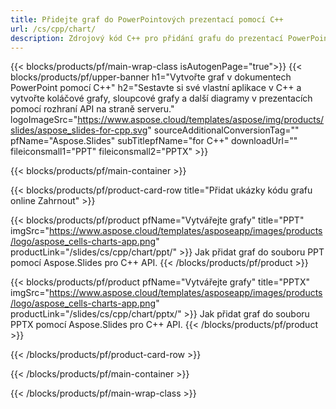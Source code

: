 ```yaml
---
title: Přidejte graf do PowerPointových prezentací pomocí C++
url: /cs/cpp/chart/
description: Zdrojový kód C++ pro přidání grafu do prezentací PowerPoint
---
```


{{< blocks/products/pf/main-wrap-class isAutogenPage="true">}}
{{< blocks/products/pf/upper-banner h1="Vytvořte graf v dokumentech PowerPoint pomocí C++" h2="Sestavte si své vlastní aplikace v C++ a vytvořte koláčové grafy, sloupcové grafy a další diagramy v prezentacích pomocí rozhraní API na straně serveru." logoImageSrc="https://www.aspose.cloud/templates/aspose/img/products/slides/aspose_slides-for-cpp.svg" sourceAdditionalConversionTag="" pfName="Aspose.Slides" subTitlepfName="for C++" downloadUrl="" fileiconsmall1="PPT" fileiconsmall2="PPTX" >}}

{{< blocks/products/pf/main-container >}}

{{< blocks/products/pf/product-card-row title="Přidat ukázky kódu grafu online Zahrnout" >}}

{{< blocks/products/pf/product pfName="Vytvářejte grafy" title="PPT" imgSrc="https://www.aspose.cloud/templates/asposeapp/images/products/logo/aspose_cells-charts-app.png" productLink="/slides/cs/cpp/chart/ppt/" >}}
Jak přidat graf do souboru PPT pomocí Aspose.Slides pro C++ API.
{{< /blocks/products/pf/product >}}

{{< blocks/products/pf/product pfName="Vytvářejte grafy" title="PPTX" imgSrc="https://www.aspose.cloud/templates/asposeapp/images/products/logo/aspose_cells-charts-app.png" productLink="/slides/cs/cpp/chart/pptx/" >}}
Jak přidat graf do souboru PPTX pomocí Aspose.Slides pro C++ API.
{{< /blocks/products/pf/product >}}



{{< /blocks/products/pf/product-card-row >}}

{{< /blocks/products/pf/main-container >}}
    
{{< /blocks/products/pf/main-wrap-class >}}